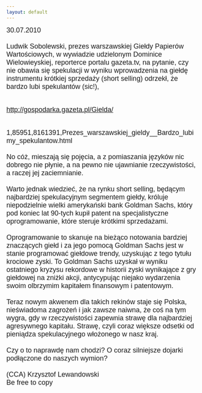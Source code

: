 ```yaml
---
layout: default
---
```


<!--44-->
<p style="margin: 0px 0px 18px; font-size: 18px; font-family: Helvetica;">30.07.2010<BR><BR>Ludwik Sobolewski, prezes warszawskiej Giełdy Papierów Wartościowych, w wywiadzie udzielonym Dominice Wielowieyskiej, reporterce portalu gazeta.tv, na pytanie, czy nie obawia się spekulacji w wyniku wprowadzenia na giełdę instrumentu krótkiej sprzedaży (short selling) odrzekł, że bardzo lubi spekulantów (sic!),<BR><BR></p><p style="margin: 0px 0px 18px; font-size: 18px; font-family: Helvetica;"><U>http://gospodarka.gazeta.pl/Gielda/</U></p><p style="margin: 0px 0px 18px; font-size: 18px; font-family: Helvetica;"><BR>1,85951,8161391,Prezes_warszawskiej_gieldy__Bardzo_lubimy_spekulantow.html<BR><BR>No cóż, mieszają się pojęcia, a z pomiaszania języków nic dobrego nie płynie, a na pewno nie ujawnianie rzeczywistości, a raczej jej zaciemnianie.<BR><BR>Warto jednak wiedzieć, że na rynku short selling, będącym najbardziej spekulacyjnym segmentem giełdy, króluje niepodzielnie wielki amerykański bank Goldman Sachs, który pod koniec lat 90-tych kupił patent na specjalistyczne oprogramowanie, które steruje krótkimi sprzedażami.<BR><BR>Oprogramowanie to skanuje na bieżąco notowania bardziej znaczących giełd i za jego pomocą Goldman Sachs jest w stanie programować giełdowe trendy, uzyskując z tego tytułu krociowe zyski. To Goldman Sachs uzyskał w wyniku ostatniego kryzysu rekordowe w historii zyski wynikające z gry giełdowej na zniżki akcji, antycypując niejako wydarzenia swoim olbrzymim kapitałem finansowym i patentowym.<BR><BR>Teraz nowym akwenem dla takich rekinów staje się Polska, nieświadoma zagrożeń i jak zawsze naiwna, że coś na tym wygra, gdy w rzeczywistości zapewnia strawę dla najbardziej agresywnego kapitału. Strawę, czyli coraz większe odsetki od pieniądza spekulacyjnego włożonego w nasz kraj.<BR><BR>Czy o to naprawdę nam chodzi? O coraz silniejsze dojarki podłączone do naszych wymion?<BR><BR>(CCA) Krzysztof Lewandowski<BR>Be free to copy</p><BR>
